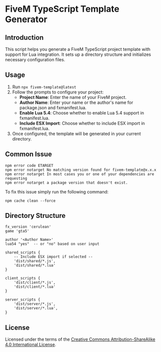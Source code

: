 # FiveM TypeScript Template Generator

## Introduction

This script helps you generate a FiveM TypeScript project template with support for Lua integration. It sets up a directory structure and initializes necessary configuration files.

## Usage

1. Run `npx fivem-template@latest`
2. Follow the prompts to configure your project:
   - **Project Name**: Enter the name of your FiveM project.
   - **Author Name**: Enter your name or the author's name for package.json and fxmanifest.lua.
   - **Enable Lua 5.4**: Choose whether to enable Lua 5.4 support in fxmanifest.lua.
   - **Include ESX Import**: Choose whether to include ESX import in fxmanifest.lua.
3. Once configured, the template will be generated in your current directory.

## Common Issue

```
npm error code ETARGET
npm error notarget No matching version found for fivem-template@x.x.x
npm error notarget In most cases you or one of your dependencies are requesting
npm error notarget a package version that doesn't exist.
```

To fix this issue simply run the following command:
```
npm cache clean --force
```

## Directory Structure

```
fx_version 'cerulean'
game 'gta5'

author '<Author Name>'
lua54 "yes"  -- or "no" based on user input

shared_scripts {
    -- Include ESX import if selected --
    'dist/shared/*.js',
    'dist/shared/*.lua'
}

client_scripts {
    'dist/client/*.js',
    'dist/client/*.lua'
}

server_scripts {
    'dist/server/*.js',
    'dist/server/*.lua',
}
```

## License

Licensed under the terms of the [Creative Commons Attribution-ShareAlike 4.0 International License](https://github.com/mdxwzl/fivem-template/blob/main/LICENSE-CC-BY).